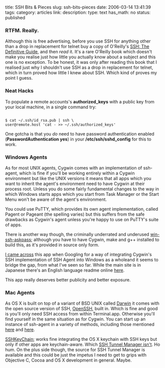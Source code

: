 title: SSH Bits & Pieces
slug: ssh-bits-pieces
date: 2006-03-14 13:41:39
tags: 
category: articles
link: 
description: 
type: text
has_math: no
status: published

### RTFM. Really.


Although this is free advertising, before you use SSH for anything other than a drop in replacement for telnet buy a copy of O'Reilly's [SSH: The Definitive Guide](https://www.oreilly.com/catalog/sshtdg2/index.html "https://www.oreilly.com/catalog/sshtdg2/index.html"), and then *read* it. It's a rare O'Reilly book which doesn't make you realise just how little you actually know about a subject and this one is no exception. To be honest, it was only after reading this book that I realised just why I shouldn't use SSH as a drop in replacement for telnet, which in turn proved how little I knew about SSH. Which kind of proves my point I guess.


<!-- TEASER_END -->

### Neat Hacks


To populate a remote accounts's **authorized\_keys** with a public key from your local machine, in a single command try:


```

$ cat ~/.ssh/id_rsa.pub | ssh \
user@remote.host 'cat - >> ~/.ssh/authorized_keys'

```


One gotcha is that you *do* need to have password authentication enabled (**PasswordAuthentication yes**) in your **/etc/ssh/sshd\_config** for this to work.


### Windows Agents


As for most UNIX agents, Cygwin comes with an implementation of ssh-agent, which is fine if you'll be working entirely within a Cygwin environment but like the UNIX versions it means that all apps which you want to inherit the agent's environment need to have Cygwin at their process root. Unless you do some fairly fundamental changes to the way in which Windows starts apps which you start from Task Manager or the Start Menu won't be aware of the agent's environment.

You could use PuTTY, which provides its own agent implementation, called Pagent or Pageant (the spelling varies) but this suffers from the safe drawbacks as Cygwin's agent unless you're happy to use on PuTTY's suite of apps.

There is another way though, the criminally underrated and underused
[win-ssh-askpass](https://www.ganaware.jp/S/win-ssh-askpass/ "https://www.ganaware.jp/S/win-ssh-askpass/"); although you have to have Cygwin, make and g++ installed to build this, as it's provided in source only form.

[I came across](https://aegisknight.livejournal.com/111357.html "https://aegisknight.livejournal.com/111357.html") this app when Googling for a way of integrating Cygwin's SSH implementation of SSH Agent into Windows as a wholeand it seems to bridge the gap, from what I've seen so far. While the main site is in Japanese there's an English language readme online [here](https://www.ganaware.jp/viewcvs.cgi/win-ssh-askpass/README.txt?rev=1.5 "https://www.ganaware.jp/viewcvs.cgi/win-ssh-askpass/README.txt?rev=1.5").

This app really deserves better publicity and better exposure.
### Mac Agents


As OS X is built on top of a variant of BSD UNIX called [Darwin](https://developer.apple.com/opensource/index.html "https://developer.apple.com/opensource/index.html") it comes with the open source version of SSH, [OpenSSH](https://www.openssh.org/ "https://www.openssh.org/"), built in. Which is fine and good is you'll only need SSH access from within Terminal.app. Otherwise you'll find yourself in the same situation as for Cygwin. You can start up an instance of ssh-agent in a variety of methods, including those mentioned [here](https://www.cygwin.com/ml/cygwin/2001-06/msg00537.html "https://www.cygwin.com/ml/cygwin/2001-06/msg00537.html") and [here](https://www.webweavertech.com/ovidiu/weblog/archives/000326.html "https://www.webweavertech.com/ovidiu/weblog/archives/000326.html").

[SSHKeyChain](https://www.sshkeychain.org/ "https://www.sshkeychain.org/"); works fine integrating the OS X keychain with SSH keys but only if other apps are keychain-aware. Which [SSH Tunnel Manager isn't](https://projects.tynsoe.org/en/stm/ "https://projects.tynsoe.org/en/stm/"). Ho hum. On the plus side though, the source for SSH Tunnel Manager is available and this could be just the impetus I need to get to grips with Objective C, Cocoa and OS X development in general. Maybe.

